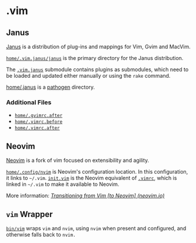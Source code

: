 # .vim

## Janus

[Janus](https://github.com/carlhuda/janus) is a distribution of plug-ins and mappings for Vim, Gvim and MacVim.

[`home/.vim.janus/janus`](../vim.janus/janus) is the primary directory for
the Janus distribution.

The [`.vim.janus`](../.vim.janus) submodule contains plugins as submodules,
which need to be loaded and updated either manually or using the `rake`
command.

[home/.janus](../.janus) is a [pathogen](https://github.com/tpope/vim-pathogen) directory.

### Additional Files

- [`home/.gvimrc.after`](../.gvimrc.after)
- [`home/.vimrc.before`](../.vimrc.before)
- [`home/.vimrc.after`](../.vimrc.after)

## Neovim

[Neovim](https://neovim.io) is a fork of vim focused on extensibility and
agility.

[`home/.config/nvim`](../.config/nvim) is Neovim's configuration location.
In this configuration, it links to `~/.vim`. [`init.vim`](./init.vim) is
the Neovim equivalent of [`.vimrc`](../.vimrc), which is linked in `~/.vim`
to make it available to Neovim.

More information:
*[Transitioning from Vim \[to Neovim\]
(neovim.io)](https://neovim.io/doc/user/nvim_from_vim.html)*

## `vim` Wrapper

[`bin/vim`](../../bin/vim) wraps `vim` and `nvim`, using `nvim` when
present and configured, and otherwise falls back to `nvim.`
